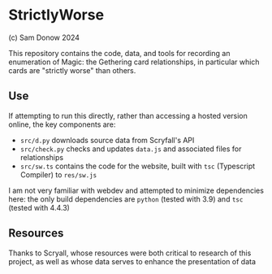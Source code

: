 # StrictlyWorse

(c) Sam Donow 2024

This repository contains the code, data, and tools for recording an enumeration of Magic: the Gethering
card relationships, in particular which cards are "strictly worse" than others.

## Use

If attempting to run this directly, rather than accessing a hosted version online, the key components are:

- `src/d.py` downloads source data from Scryfall's API
- `src/check.py` checks and updates `data.js` and associated files for relationships
- `src/sw.ts` contains the code for the website, built with `tsc` (Typescript Compiler) to `res/sw.js`

I am not very familiar with webdev and attempted to minimize dependencies here: the only build dependencies are `python` (tested with 3.9) and `tsc` (tested with 4.4.3)

## Resources

Thanks to Scryall, whose resources were both critical to research of this project, as well as whose data serves to 
enhance the presentation of data